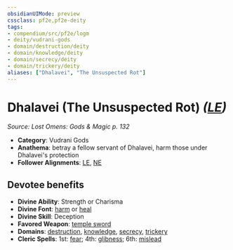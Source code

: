 ```yaml
---
obsidianUIMode: preview
cssclass: pf2e,pf2e-deity
tags:
- compendium/src/pf2e/logm
- deity/vudrani-gods
- domain/destruction/deity
- domain/knowledge/deity
- domain/secrecy/deity
- domain/trickery/deity
aliases: ["Dhalavei", "The Unsuspected Rot"]
---
```

# Dhalavei (The Unsuspected Rot) *([LE](../../../Rules/traits/lawful-evil-b1.md))*  
*Source: Lost Omens: Gods & Magic p. 132*  

- **Category**: Vudrani Gods
- **Anathema**: betray a fellow servant of Dhalavei, harm those under Dhalavei's protection
- **Follower Alignments**: [LE](../../../Rules/traits/lawful-evil-b1.md), [NE](../../../Rules/traits/neutral-evil-b1.md)

## Devotee benefits

- **Divine Ability**: Strength or Charisma
- **Divine Font**: [harm](../../spells/harm.md) or [heal](../../spells/heal.md)
- **Divine Skill**: Deception
- **Favored Weapon**: [temple sword](../../equipment/items/temple-sword.md)
- **Domains**: [destruction](../domains.md#Destruction), [knowledge](../domains.md#Knowledge), [secrecy](../domains.md#Secrecy), [trickery](../domains.md#Trickery)
- **Cleric Spells**: 1st: [fear](../../spells/fear.md); 4th: [glibness](../../spells/glibness.md); 6th: [mislead](../../spells/mislead.md)